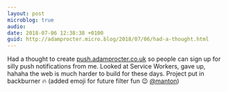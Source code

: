 ```yaml
---
layout: post
microblog: true
audio: 
date: 2018-07-06 12:38:38 +0100
guid: http://adamprocter.micro.blog/2018/07/06/had-a-thought.html
---
```

Had a thought to create [push.adamprocter.co.uk](https://push.adamprocter.co.uk) so people can sign up for silly push notifications from me. Looked at Service Workers, gave up, hahaha the web is much harder to build for these days. Project put in backburner 🔥 (added emoji for future filter fun 😉 [@manton](https://micro.blog/manton))
